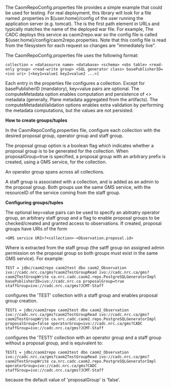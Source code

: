 
The CaomRepoConfig.properties file provides a simple example that could be used for testing. For real deployment, this library will look for a file named <service name>.properties in ${user.home}/config of the user running the application server (e.g. tomcat). The <service name> is the first path element in URLs and typically matches the name of the deployed war file. For example, The CADC deploys this service as caom2repo.war so the config file is called ${user.home}/config/caom2repo.properties. Note that this config file is read from the filesystem for each request so changes are "immediately live".

The CaomRepoConfig.properties file uses the following format:

```
collection = <datasource name> <database> <schema> <obs table> <read-only group> <read-write group> <SQL generator class> basePublisherID=<ivo uri> [<key1=value1 key2=value2 ...>]
```

Each entry in the properties file configures a collection. Except for basePublisherID (mandatory), key=value pairs are optional. The computeMetadata option enables computation and persistence of <<computed>> metadata (generally, Plane metadata aggregated from the artifacts). The computeMetadataValidation options enables extra validation by performing the metadata computations, but the values are not persisted.


**How to create groups/tuples**

In the CaomRepoConfig.properties file, configure each collection with the desired proposal group, operator group and staff group.

The proposal group option is a boolean flag which indicates whether a proposal group is to be generated for the collection. When proposalGroup=true is specified, a proposal group with an arbitrary prefix is created, using a GMS service, for the collection. 

An operator group spans across all collections. 

A staff group is associated with a collection, and is added as an admin to the proposal group. Both groups use the same GMS service, with the resourceID of the service coming from the staff group.

**Configuring groups/tuples**

The optional key=value pairs can be used to specify an abitratry operator group, an arbitrary staff group and a flag to enable proposal groups to be checked/created and granted access to observations. If created, proposal groups have URIs of the form 

```
<GMS service URI>?<collection>-<Observation.proposal.id>
```

Where <GMS service URI> is extracted from the staff group (the satff group isn assigned admin permission on the proposal group so both groups must exist in the same GMS service). For example:

```
TEST = jdbc/caom2repo caom2test dbo caom2_Observation ivo://cadc.nrc.ca/gms?caom2TestGroupRead ivo://cadc.nrc.ca/gms?caom2TestGroupWrite ca.nrc.cadc.caom2.repo.PostgreSQLGeneratorImpl basePublisherID=ivo://cadc.nrc.ca proposalGroup=true staffGroup=ivo://cadc.nrc.ca/gms?JCMT-Staff
```

configures the 'TEST' collection with a staff group and enables proposal group creation.

```
TEST1 = jdbc/caom2repo caom2test dbo caom2_Observation ivo://cadc.nrc.ca/gms?caom2TestGroupRead ivo://cadc.nrc.ca/gms?caom2TestGroupWrite ca.nrc.cadc.caom2.repo.PostgreSQLGeneratorImpl proposalGroup=false operatorGroup=ivo://cadc.nrc.ca/gms?CADC staffGroup=ivo://cadc.nrc.ca/gms?JCMT-Staff
```

configures the 'TEST1' collection with an operator group and a staff group without a proposal group, and is equivalent to:

```
TEST1 = jdbc/caom2repo caom2test dbo caom2_Observation ivo://cadc.nrc.ca/gms?caom2TestGroupRead ivo://cadc.nrc.ca/gms?caom2TestGroupWrite ca.nrc.cadc.caom2.repo.PostgreSQLGeneratorImpl operatorGroup=ivo://cadc.nrc.ca/gms?CADC staffGroup=ivo://cadc.nrc.ca/gms?JCMT-Staff 
```

because the default value of 'proposalGroup' is 'false'.
